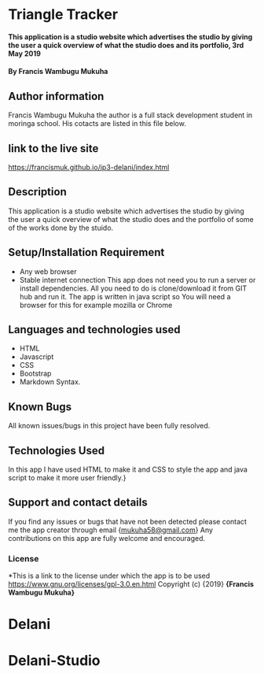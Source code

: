 # Triangle Tracker
#### This application is a studio website which advertises the studio by giving the user a quick overview of what the studio does and its portfolio, 3rd May 2019
#### By Francis Wambugu Mukuha
## Author information
Francis Wambugu Mukuha the author is a full stack development student in moringa school. His cotacts are listed in this file below.
## link to the live site
https://francismuk.github.io/ip3-delani/index.html
## Description
This application is a studio website which advertises the studio by giving the user a quick overview of what the studio does and the portfolio of some of the works done by the stuido. 
## Setup/Installation Requirement
* Any web browser
* Stable internet connection
This app does not need you to run a server or install dependencies. All you need to do is clone/download it from GIT hub and run it. The app is written in java script so You will need a browser for this for example mozilla or Chrome
## Languages and technologies used
* HTML
* Javascript
* CSS
* Bootstrap
* Markdown Syntax.
## Known Bugs
All known issues/bugs in this project have been fully resolved. 
## Technologies Used
In this app I have used HTML to make it and CSS to style the app and java script to make it more user friendly.}
## Support and contact details
If you find any issues or bugs that have not been detected please contact me the app creator through email {mukuha58@gmail.com} Any contributions on this app are fully welcome and encouraged.
### License
*This is a link to the license under which the app is to be used      https://www.gnu.org/licenses/gpl-3.0.en.html           Copyright (c) {2019} **{Francis Wambugu Mukuha}**
# Delani
# Delani-Studio
